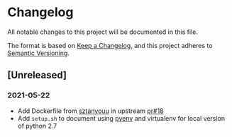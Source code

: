 # Changelog

All notable changes to this project will be documented in this file.

The format is based on [Keep a Changelog](https://keepachangelog.com/en/1.0.0/),
and this project adheres to [Semantic Versioning](https://semver.org/spec/v2.0.0.html).

## [Unreleased]

### 2021-05-22

- Add Dockerfile from [sztanyouu](https://github.com/sztanyoo) in upstream [pr#18](https://github.com/kiritbasu/Fake-Apache-Log-Generator/pull/18)
- Add `setup.sh` to document using [pyenv](https://realpython.com/intro-to-pyenv/) and virtualenv for local version of python 2.7

